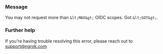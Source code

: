 
### Message
You may not request more than `&lt;MAX&gt;` OIDC scopes. Got `&lt;GOT&gt;`.

### Further help
If you're having trouble resolving this error, please reach out to [support@ngrok.com](mailto:support@ngrok.com?subject=Help%20with%20ERR_NGROK_388)

